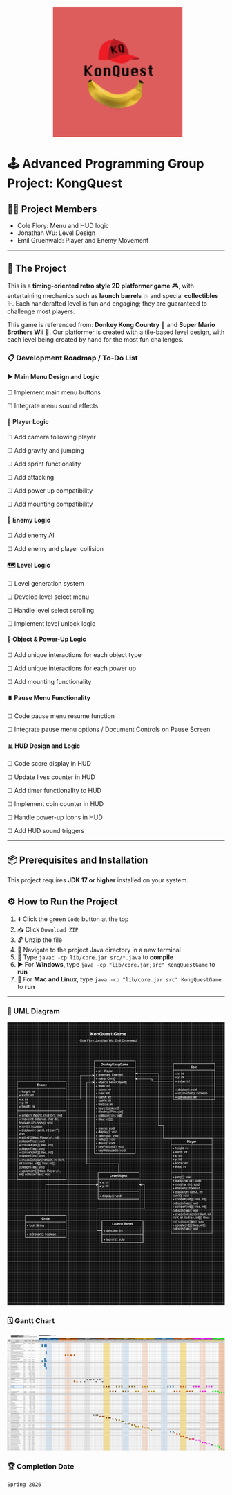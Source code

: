 <p align="center">
  <img src="https://github.com/CFlory-Programming/AdvProgrammingGroupProject/blob/main/resources/Logo.png?raw=true" alt="Logo" width="300"/>
</p>

# 🕹️ Advanced Programming Group Project: KongQuest

## 🧑‍💻 Project Members
* Cole Flory: Menu and HUD logic
* Jonathan Wu: Level Design
* Emil Gruenwald: Player and Enemy Movement

---

## 🚀 The Project
This is a **timing-oriented retro style 2D platformer game** 🎮, with entertaining mechanics such as **launch barrels** 💥 and special **collectibles** ✨. Each handcrafted level is fun and engaging; they are guaranteed to challenge most players.

This game is referenced from: **Donkey Kong Country** 🐒 and **Super Mario Brothers Wii** 🍄. Our platformer is created with a tile-based level design, with each level being created by hand for the most fun challenges.

### 📋 Development Roadmap / To-Do List

#### ▶️ Main Menu Design and Logic

☐ Implement main menu buttons

☐ Integrate menu sound effects

#### 🧍 Player Logic

☐ Add camera following player

☐ Add gravity and jumping

☐ Add sprint functionality

☐ Add attacking

☐ Add power up compatibility

☐ Add mounting compatibility

#### 👾 Enemy Logic

☐ Add enemy AI

☐ Add enemy and player collision

#### 🗺️ Level Logic

☐ Level generation system

☐ Develop level select menu

☐ Handle level select scrolling

☐ Implement level unlock logic

#### 🎁 Object & Power-Up Logic

☐ Add unique interactions for each object type

☐ Add unique interactions for each power up

☐ Add mounting functionality

#### ⏸️ Pause Menu Functionality
    
☐ Code pause menu resume function
    
☐ Integrate pause menu options / Document Controls on Pause Screen

#### 📊 HUD Design and Logic
    
☐ Code score display in HUD
    
☐ Update lives counter in HUD
    
☐ Add timer functionality to HUD
    
☐ Implement coin counter in HUD
    
☐ Handle power-up icons in HUD
    
☐ Add HUD sound triggers

---

## 📦 Prerequisites and Installation
This project requires **JDK 17 or higher** installed on your system.

## ⚙️ How to Run the Project

1. ⬇️ Click the green ```Code``` button at the top
2. 📥 Click ```Download ZIP```
3. 🔓 Unzip the file
4. 📂 Navigate to the project Java directory in a new terminal
5. 🔨 Type ```javac -cp lib/core.jar src/*.java``` to **compile**
6. ▶️ For **Windows**, type ```java -cp "lib/core.jar;src" KongQuestGame``` to **run**
7. 🍎 For **Mac and Linux**, type ```java -cp "lib/core.jar:src" KongQuestGame``` to **run**

---

### 📐 UML Diagram
![UML](https://github.com/CFlory-Programming/AdvProgrammingGroupProject/blob/main/resources/UML.png?raw=true)

### 🗓️ Gantt Chart
[![Gantt Chart](https://github.com/CFlory-Programming/AdvProgrammingGroupProject/blob/main/resources/GanttChart.png?raw=true)](https://docs.google.com/spreadsheets/d/1xASoYfVAewEmirk02xkfCbQ8PxtWTUCKN-IrQL0k6SI/edit?usp=sharing)

### 🏆 Completion Date
```Spring 2026```
